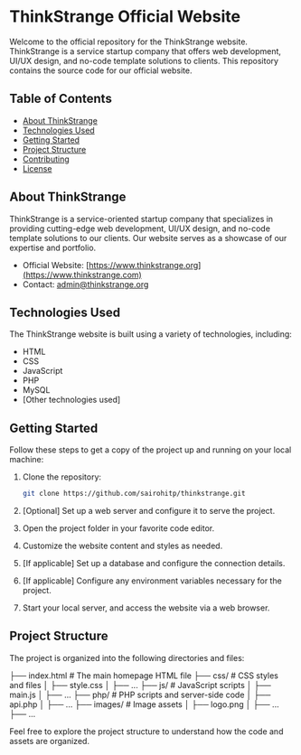 # ThinkStrange Official Website

Welcome to the official repository for the ThinkStrange website. ThinkStrange is a service startup company that offers web development, UI/UX design, and no-code template solutions to clients. This repository contains the source code for our official website.

## Table of Contents

- [About ThinkStrange](#about-thinkstrange)
- [Technologies Used](#technologies-used)
- [Getting Started](#getting-started)
- [Project Structure](#project-structure)
- [Contributing](#contributing)
- [License](#license)

## About ThinkStrange

ThinkStrange is a service-oriented startup company that specializes in providing cutting-edge web development, UI/UX design, and no-code template solutions to our clients. Our website serves as a showcase of our expertise and portfolio.

- Official Website: [https://www.thinkstrange.org](https://www.thinkstrange.com)
- Contact: [admin@thinkstrange.org](mailto:admin@thinkstrange.org)

## Technologies Used

The ThinkStrange website is built using a variety of technologies, including:

- HTML
- CSS
- JavaScript
- PHP
- MySQL
- [Other technologies used]

## Getting Started

Follow these steps to get a copy of the project up and running on your local machine:

1. Clone the repository:

   ```sh
   git clone https://github.com/sairohitp/thinkstrange.git

2. [Optional] Set up a web server and configure it to serve the project.

3. Open the project folder in your favorite code editor.

4. Customize the website content and styles as needed.

5. [If applicable] Set up a database and configure the connection details.

6. [If applicable] Configure any environment variables necessary for the project.

7. Start your local server, and access the website via a web browser.

## Project Structure
The project is organized into the following directories and files:

├── index.html             # The main homepage HTML file
├── css/                   # CSS styles and files
│   ├── style.css
│   ├── ...
├── js/                    # JavaScript scripts
│   ├── main.js
│   ├── ...
├── php/                   # PHP scripts and server-side code
│   ├── api.php
│   ├── ...
├── images/                # Image assets
│   ├── logo.png
│   ├── ...
├── ...

Feel free to explore the project structure to understand how the code and assets are organized.
